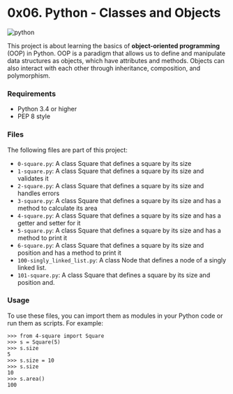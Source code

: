 # 0x06. Python - Classes and Objects

![python](https://i.pinimg.com/474x/c1/e8/c0/c1e8c08baeecf7887d4961bea6203e0c.jpg)

This project is about learning the basics of **object-oriented programming** (OOP) in Python. OOP is a paradigm that allows us to define and manipulate data structures as objects, which have attributes and methods. Objects can also interact with each other through inheritance, composition, and polymorphism.


### Requirements
- Python 3.4 or higher
- PEP 8 style
### Files
The following files are part of this project:

- `0-square.py`: A class Square that defines a square by its size
- `1-square.py`: A class Square that defines a square by its size and validates it
- `2-square.py`: A class Square that defines a square by its size and handles errors
- `3-square.py`: A class Square that defines a square by its size and has a method to calculate its area
- `4-square.py`: A class Square that defines a square by its size and has a getter and setter for it
- `5-square.py`: A class Square that defines a square by its size and has a method to print it
- `6-square.py`: A class Square that defines a square by its size and position and has a method to print it
- `100-singly_linked_list.py`: A class Node that defines a node of a singly linked list.
- `101-square.py`: A class Square that defines a square by its size and position and.
### Usage
To use these files, you can import them as modules in your Python code or run them as scripts. For example:
```
>>> from 4-square import Square
>>> s = Square(5)
>>> s.size
5
>>> s.size = 10
>>> s.size
10
>>> s.area()
100
```
